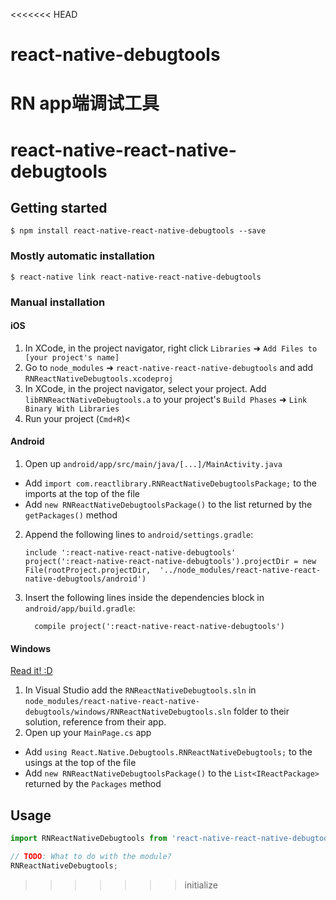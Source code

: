 <<<<<<< HEAD
# react-native-debugtools
RN app端调试工具
=======

# react-native-react-native-debugtools

## Getting started

`$ npm install react-native-react-native-debugtools --save`

### Mostly automatic installation

`$ react-native link react-native-react-native-debugtools`

### Manual installation


#### iOS

1. In XCode, in the project navigator, right click `Libraries` ➜ `Add Files to [your project's name]`
2. Go to `node_modules` ➜ `react-native-react-native-debugtools` and add `RNReactNativeDebugtools.xcodeproj`
3. In XCode, in the project navigator, select your project. Add `libRNReactNativeDebugtools.a` to your project's `Build Phases` ➜ `Link Binary With Libraries`
4. Run your project (`Cmd+R`)<

#### Android

1. Open up `android/app/src/main/java/[...]/MainActivity.java`
  - Add `import com.reactlibrary.RNReactNativeDebugtoolsPackage;` to the imports at the top of the file
  - Add `new RNReactNativeDebugtoolsPackage()` to the list returned by the `getPackages()` method
2. Append the following lines to `android/settings.gradle`:
  	```
  	include ':react-native-react-native-debugtools'
  	project(':react-native-react-native-debugtools').projectDir = new File(rootProject.projectDir, 	'../node_modules/react-native-react-native-debugtools/android')
  	```
3. Insert the following lines inside the dependencies block in `android/app/build.gradle`:
  	```
      compile project(':react-native-react-native-debugtools')
  	```

#### Windows
[Read it! :D](https://github.com/ReactWindows/react-native)

1. In Visual Studio add the `RNReactNativeDebugtools.sln` in `node_modules/react-native-react-native-debugtools/windows/RNReactNativeDebugtools.sln` folder to their solution, reference from their app.
2. Open up your `MainPage.cs` app
  - Add `using React.Native.Debugtools.RNReactNativeDebugtools;` to the usings at the top of the file
  - Add `new RNReactNativeDebugtoolsPackage()` to the `List<IReactPackage>` returned by the `Packages` method


## Usage
```javascript
import RNReactNativeDebugtools from 'react-native-react-native-debugtools';

// TODO: What to do with the module?
RNReactNativeDebugtools;
```
  
>>>>>>> initialize
